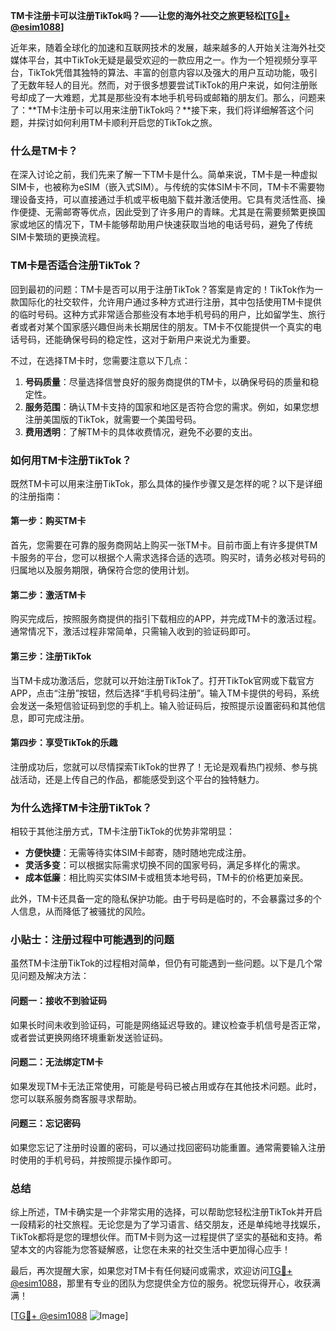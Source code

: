 **TM卡注册卡可以注册TikTok吗？——让您的海外社交之旅更轻松[[TG💪+ @esim1088](https://t.me/s/esim1088)]**

近年来，随着全球化的加速和互联网技术的发展，越来越多的人开始关注海外社交媒体平台，其中TikTok无疑是最受欢迎的一款应用之一。作为一个短视频分享平台，TikTok凭借其独特的算法、丰富的创意内容以及强大的用户互动功能，吸引了无数年轻人的目光。然而，对于很多想要尝试TikTok的用户来说，如何注册账号却成了一大难题，尤其是那些没有本地手机号码或邮箱的朋友们。那么，问题来了：**TM卡注册卡可以用来注册TikTok吗？**接下来，我们将详细解答这个问题，并探讨如何利用TM卡顺利开启您的TikTok之旅。

### **什么是TM卡？**
在深入讨论之前，我们先来了解一下TM卡是什么。简单来说，TM卡是一种虚拟SIM卡，也被称为eSIM（嵌入式SIM）。与传统的实体SIM卡不同，TM卡不需要物理设备支持，可以直接通过手机或平板电脑下载并激活使用。它具有灵活性高、操作便捷、无需邮寄等优点，因此受到了许多用户的青睐。尤其是在需要频繁更换国家或地区的情况下，TM卡能够帮助用户快速获取当地的电话号码，避免了传统SIM卡繁琐的更换流程。

### **TM卡是否适合注册TikTok？**
回到最初的问题：TM卡是否可以用于注册TikTok？答案是肯定的！TikTok作为一款国际化的社交软件，允许用户通过多种方式进行注册，其中包括使用TM卡提供的临时号码。这种方式非常适合那些没有本地手机号码的用户，比如留学生、旅行者或者对某个国家感兴趣但尚未长期居住的朋友。TM卡不仅能提供一个真实的电话号码，还能确保号码的稳定性，这对于新用户来说尤为重要。

不过，在选择TM卡时，您需要注意以下几点：
1. **号码质量**：尽量选择信誉良好的服务商提供的TM卡，以确保号码的质量和稳定性。
2. **服务范围**：确认TM卡支持的国家和地区是否符合您的需求。例如，如果您想注册美国版的TikTok，就需要一个美国号码。
3. **费用透明**：了解TM卡的具体收费情况，避免不必要的支出。

### **如何用TM卡注册TikTok？**
既然TM卡可以用来注册TikTok，那么具体的操作步骤又是怎样的呢？以下是详细的注册指南：

#### **第一步：购买TM卡**
首先，您需要在可靠的服务商网站上购买一张TM卡。目前市面上有许多提供TM卡服务的平台，您可以根据个人需求选择合适的选项。购买时，请务必核对号码的归属地以及服务期限，确保符合您的使用计划。

#### **第二步：激活TM卡**
购买完成后，按照服务商提供的指引下载相应的APP，并完成TM卡的激活过程。通常情况下，激活过程非常简单，只需输入收到的验证码即可。

#### **第三步：注册TikTok**
当TM卡成功激活后，您就可以开始注册TikTok了。打开TikTok官网或下载官方APP，点击“注册”按钮，然后选择“手机号码注册”。输入TM卡提供的号码，系统会发送一条短信验证码到您的手机上。输入验证码后，按照提示设置密码和其他信息，即可完成注册。

#### **第四步：享受TikTok的乐趣**
注册成功后，您就可以尽情探索TikTok的世界了！无论是观看热门视频、参与挑战活动，还是上传自己的作品，都能感受到这个平台的独特魅力。

### **为什么选择TM卡注册TikTok？**
相较于其他注册方式，TM卡注册TikTok的优势非常明显：
- **方便快捷**：无需等待实体SIM卡邮寄，随时随地完成注册。
- **灵活多变**：可以根据实际需求切换不同的国家号码，满足多样化的需求。
- **成本低廉**：相比购买实体SIM卡或租赁本地号码，TM卡的价格更加亲民。

此外，TM卡还具备一定的隐私保护功能。由于号码是临时的，不会暴露过多的个人信息，从而降低了被骚扰的风险。

### **小贴士：注册过程中可能遇到的问题**
虽然TM卡注册TikTok的过程相对简单，但仍有可能遇到一些问题。以下是几个常见问题及解决方法：

#### **问题一：接收不到验证码**
如果长时间未收到验证码，可能是网络延迟导致的。建议检查手机信号是否正常，或者尝试更换网络环境重新发送验证码。

#### **问题二：无法绑定TM卡**
如果发现TM卡无法正常使用，可能是号码已被占用或存在其他技术问题。此时，您可以联系服务商客服寻求帮助。

#### **问题三：忘记密码**
如果您忘记了注册时设置的密码，可以通过找回密码功能重置。通常需要输入注册时使用的手机号码，并按照提示操作即可。

### **总结**
综上所述，TM卡确实是一个非常实用的选择，可以帮助您轻松注册TikTok并开启一段精彩的社交旅程。无论您是为了学习语言、结交朋友，还是单纯地寻找娱乐，TikTok都将是您的理想伙伴。而TM卡则为这一过程提供了坚实的基础和支持。希望本文的内容能为您答疑解惑，让您在未来的社交生活中更加得心应手！

最后，再次提醒大家，如果您对TM卡有任何疑问或需求，欢迎访问[TG💪+ @esim1088](https://t.me/s/esim1088)，那里有专业的团队为您提供全方位的服务。祝您玩得开心，收获满满！

[[TG💪+ @esim1088](https://t.me/s/esim1088) ![Image](https://i.postimg.cc/4NQfJmqS/Snipaste-2025-05-13-00-14-12.png)]